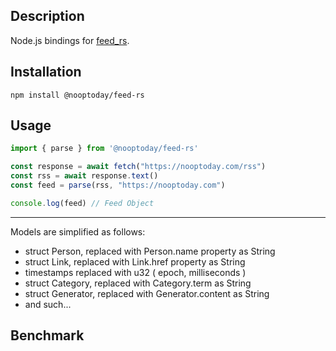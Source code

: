 ## Description

Node.js bindings for [feed_rs](https://github.com/feed-rs/feed-rs). 

## Installation

`npm install @nooptoday/feed-rs`

## Usage 

```typescript
import { parse } from '@nooptoday/feed-rs'

const response = await fetch("https://nooptoday.com/rss")
const rss = await response.text()
const feed = parse(rss, "https://nooptoday.com")

console.log(feed) // Feed Object
```
---
Models are simplified as follows:

- struct Person, replaced with Person.name property as String
- struct Link, replaced with Link.href property as String
- timestamps replaced with u32 ( epoch, milliseconds )
- struct Category, replaced with Category.term as String
- struct Generator, replaced with Generator.content as String
- and such...

## Benchmark